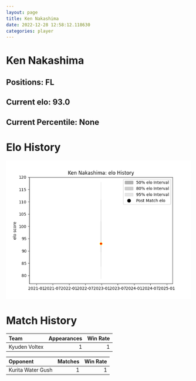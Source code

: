 ```yaml
---  
layout: page  
title: Ken Nakashima  
date: 2022-12-28 12:58:12.118630  
categories: player  
---
```

# Ken Nakashima

## Positions: FL

## Current elo: 93.0

## Current Percentile: None

# Elo History


![elo history](history_KenNakashima.png)
# Match History


| Team          |   Appearances |   Win Rate |
|:--------------|--------------:|-----------:|
| Kyuden Voltex |             1 |          1 |

| Opponent          |   Matches |   Win Rate |
|:------------------|----------:|-----------:|
| Kurita Water Gush |         1 |          1 |